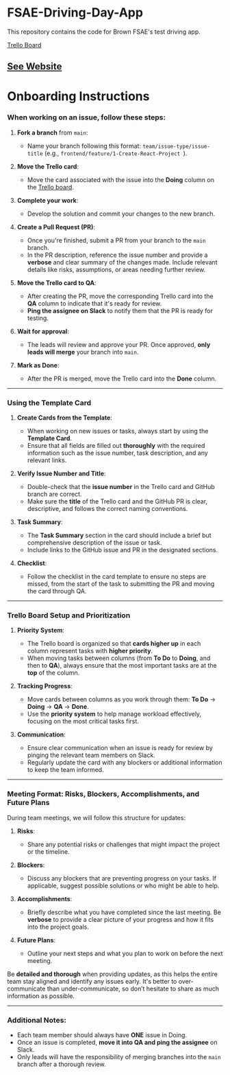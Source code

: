 # FSAE-Driving-Day-App  
This repository contains the code for Brown FSAE's test driving app.

[Trello Board](https://trello.com/invite/b/6700464232720f5b5401a922/ATTIe089b41ca2cef2ef44ba6eb1601b295eAD176CB8/brown-fsae-testing-app)

[See Website](https://brown-fsae.vercel.app/)
---

# Onboarding Instructions

### When working on an issue, follow these steps:

1. **Fork a branch** from `main`:
   - Name your branch following this format: `team/issue-type/issue-title` (e.g., `frontend/feature/1-Create-React-Project `).
  
2. **Move the Trello card**:
   - Move the card associated with the issue into the **Doing** column on the [Trello board](https://trello.com/invite/b/6700464232720f5b5401a922/ATTIe089b41ca2cef2ef44ba6eb1601b295eAD176CB8/brown-fsae-testing-app).
   
3. **Complete your work**:
   - Develop the solution and commit your changes to the new branch.
   
4. **Create a Pull Request (PR)**:
   - Once you're finished, submit a PR from your branch to the `main` branch.
   - In the PR description, reference the issue number and provide a **verbose** and clear summary of the changes made. Include relevant details like risks, assumptions, or areas needing further review.

5. **Move the Trello card to QA**:
   - After creating the PR, move the corresponding Trello card into the **QA** column to indicate that it's ready for review.
   - **Ping the assignee on Slack** to notify them that the PR is ready for testing.

6. **Wait for approval**:
   - The leads will review and approve your PR. Once approved, **only leads will merge** your branch into `main`.

7. **Mark as Done**:
   - After the PR is merged, move the Trello card into the **Done** column.

---

### Using the Template Card

1. **Create Cards from the Template**:
   - When working on new issues or tasks, always start by using the **Template Card**.
   - Ensure that all fields are filled out **thoroughly** with the required information such as the issue number, task description, and any relevant links.

2. **Verify Issue Number and Title**:
   - Double-check that the **issue number** in the Trello card and GitHub branch are correct.
   - Make sure the **title** of the Trello card and the GitHub PR is clear, descriptive, and follows the correct naming conventions.

3. **Task Summary**:
   - The **Task Summary** section in the card should include a brief but comprehensive description of the issue or task.
   - Include links to the GitHub issue and PR in the designated sections.

4. **Checklist**:
   - Follow the checklist in the card template to ensure no steps are missed, from the start of the task to submitting the PR and moving the card through QA.

---

### Trello Board Setup and Prioritization

1. **Priority System**:
   - The Trello board is organized so that **cards higher up** in each column represent tasks with **higher priority**.
   - When moving tasks between columns (from **To Do** to **Doing**, and then to **QA**), always ensure that the most important tasks are at the **top** of the column.

2. **Tracking Progress**:
   - Move cards between columns as you work through them: **To Do** → **Doing** → **QA** → **Done**.
   - Use the **priority system** to help manage workload effectively, focusing on the most critical tasks first.

3. **Communication**:
   - Ensure clear communication when an issue is ready for review by pinging the relevant team members on Slack.
   - Regularly update the card with any blockers or additional information to keep the team informed.

---

### Meeting Format: Risks, Blockers, Accomplishments, and Future Plans

During team meetings, we will follow this structure for updates:

1. **Risks**:
   - Share any potential risks or challenges that might impact the project or the timeline.
   
2. **Blockers**:
   - Discuss any blockers that are preventing progress on your tasks. If applicable, suggest possible solutions or who might be able to help.

3. **Accomplishments**:
   - Briefly describe what you have completed since the last meeting. Be **verbose** to provide a clear picture of your progress and how it fits into the project goals.

4. **Future Plans**:
   - Outline your next steps and what you plan to work on before the next meeting.

Be **detailed and thorough** when providing updates, as this helps the entire team stay aligned and identify any issues early. It's better to over-communicate than under-communicate, so don’t hesitate to share as much information as possible.

---

### Additional Notes:
- Each team member should always have **ONE** issue in Doing.
- Once an issue is completed, **move it into QA and ping the assignee** on Slack.
- Only leads will have the responsibility of merging branches into the `main` branch after a thorough review.
